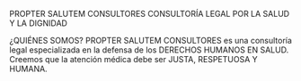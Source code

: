 PROPTER SALUTEM CONSULTORES
CONSULTORÍA LEGAL POR LA SALUD Y LA DIGNIDAD

¿QUIÉNES SOMOS?
PROPTER SALUTEM CONSULTORES es una consultoría legal especializada en la defensa de los DERECHOS HUMANOS EN SALUD.
Creemos que la atención médica debe ser JUSTA, RESPETUOSA Y HUMANA.

